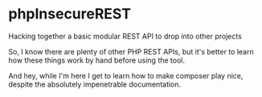 # phpInsecureREST
Hacking together a basic modular REST API to drop into other projects


So, I know there are plenty of other PHP REST APIs, but it's better to learn how these things work by hand before using the tool. 

And hey, while I'm here I get to learn how to make composer play nice, despite the absolutely impenetrable documentation. 